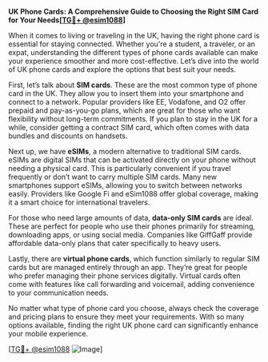 **UK Phone Cards: A Comprehensive Guide to Choosing the Right SIM Card for Your Needs[[TG💪+ @esim1088](https://t.me/s/esim1088)]**

When it comes to living or traveling in the UK, having the right phone card is essential for staying connected. Whether you're a student, a traveler, or an expat, understanding the different types of phone cards available can make your experience smoother and more cost-effective. Let’s dive into the world of UK phone cards and explore the options that best suit your needs.

First, let’s talk about **SIM cards**. These are the most common type of phone card in the UK. They allow you to insert them into your smartphone and connect to a network. Popular providers like EE, Vodafone, and O2 offer prepaid and pay-as-you-go plans, which are great for those who want flexibility without long-term commitments. If you plan to stay in the UK for a while, consider getting a contract SIM card, which often comes with data bundles and discounts on handsets.

Next up, we have **eSIMs**, a modern alternative to traditional SIM cards. eSIMs are digital SIMs that can be activated directly on your phone without needing a physical card. This is particularly convenient if you travel frequently or don’t want to carry multiple SIM cards. Many new smartphones support eSIMs, allowing you to switch between networks easily. Providers like Google Fi and eSim1088 offer global coverage, making it a smart choice for international travelers.

For those who need large amounts of data, **data-only SIM cards** are ideal. These are perfect for people who use their phones primarily for streaming, downloading apps, or using social media. Companies like GiffGaff provide affordable data-only plans that cater specifically to heavy users.

Lastly, there are **virtual phone cards**, which function similarly to regular SIM cards but are managed entirely through an app. They’re great for people who prefer managing their phone services digitally. Virtual cards often come with features like call forwarding and voicemail, adding convenience to your communication needs.

No matter what type of phone card you choose, always check the coverage and pricing plans to ensure they meet your requirements. With so many options available, finding the right UK phone card can significantly enhance your mobile experience.

[[TG💪+ @esim1088](https://t.me/s/esim1088) ![Image](https://i.postimg.cc/Y0z9fWf4/image.png)]